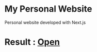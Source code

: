 # My Personal Website
Personal website developed with Next.js

# Result : [Open](https://nikolasgalih.my.id)
